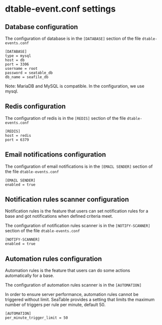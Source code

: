 # dtable-event.conf settings

## Database configuration

The configuration of database is in the `[DATABASE]` section of the file `dtable-events.conf`

```
[DATABASE]
type = mysql
host = db
port = 3306
username = root
password = seatable_db
db_name = seafile_db

```

Note: MariaDB and MySQL is compatible. In the configuration, we use mysql.

## Redis configuration

The configuration of redis is in the `[REDIS]` section of the file `dtable-events.conf`

```
[REDIS]
host = redis
port = 6379

```

## Email notifications configuration

The configuration of email notifications is in the `[EMAIL SENDER]` section of the file `dtable-events.conf`

```
[EMAIL SENDER]
enabled = true

```

## Notification rules scanner configuration

Notification rules is the feature that users can set notification rules for a base and got notifications when defined criteria meet.

The configuration of notification rules scanner is in the `[NOTIFY-SCANNER]` section of the file `dtable-events.conf`

```
[NOTIFY-SCANNER]
enabled = true

```

## Automation rules configuration

Automation rules is the feature that users can do some actions automatically for a base.

The configuration of automation rules scanner is in the `[AUTOMATION]`

In order to ensure server performance, automation rules cannot be triggered without limit. SeaTable provides a setting that limits the maximum number of triggers per rule per minute, default 50.

```
[AUTOMATION]
per_minute_trigger_limit = 50

```

